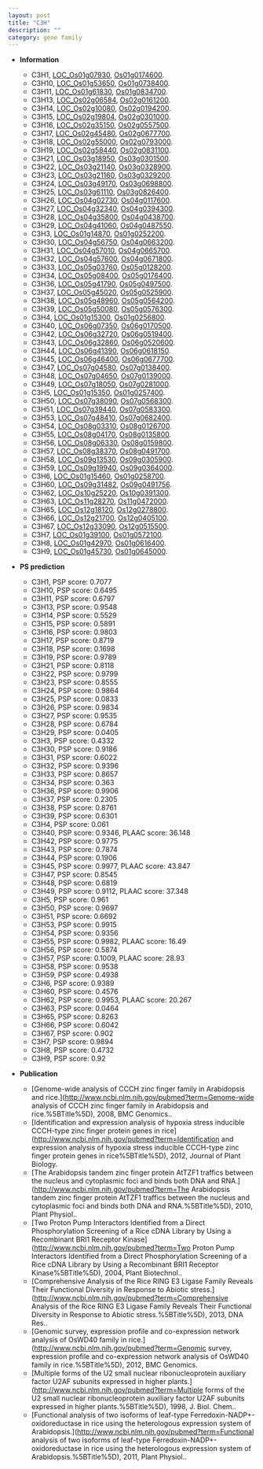 ```yaml
---
layout: post
title: "C3H"
description: ""
category: gene family
---
```


* **Information**  
    + C3H1, [LOC_Os01g07930](http://rice.uga.edu/cgi-bin/ORF_infopage.cgi?orf=LOC_Os01g07930), [Os01g0174600](http://rapdb.dna.affrc.go.jp/viewer/gbrowse_details/irgsp1?name=Os01g0174600).
    + C3H10, [LOC_Os01g53650](http://rice.uga.edu/cgi-bin/ORF_infopage.cgi?orf=LOC_Os01g53650), [Os01g0738400](http://rapdb.dna.affrc.go.jp/viewer/gbrowse_details/irgsp1?name=Os01g0738400).
    + C3H11, [LOC_Os01g61830](http://rice.uga.edu/cgi-bin/ORF_infopage.cgi?orf=LOC_Os01g61830), [Os01g0834700](http://rapdb.dna.affrc.go.jp/viewer/gbrowse_details/irgsp1?name=Os01g0834700).
    + C3H13, [LOC_Os02g06584](http://rice.uga.edu/cgi-bin/ORF_infopage.cgi?orf=LOC_Os02g06584), [Os02g0161200](http://rapdb.dna.affrc.go.jp/viewer/gbrowse_details/irgsp1?name=Os02g0161200).
    + C3H14, [LOC_Os02g10080](http://rice.uga.edu/cgi-bin/ORF_infopage.cgi?orf=LOC_Os02g10080), [Os02g0194200](http://rapdb.dna.affrc.go.jp/viewer/gbrowse_details/irgsp1?name=Os02g0194200).
    + C3H15, [LOC_Os02g19804](http://rice.uga.edu/cgi-bin/ORF_infopage.cgi?orf=LOC_Os02g19804), [Os02g0301000](http://rapdb.dna.affrc.go.jp/viewer/gbrowse_details/irgsp1?name=Os02g0301000).
    + C3H16, [LOC_Os02g35150](http://rice.uga.edu/cgi-bin/ORF_infopage.cgi?orf=LOC_Os02g35150), [Os02g0557500](http://rapdb.dna.affrc.go.jp/viewer/gbrowse_details/irgsp1?name=Os02g0557500).
    + C3H17, [LOC_Os02g45480](http://rice.uga.edu/cgi-bin/ORF_infopage.cgi?orf=LOC_Os02g45480), [Os02g0677700](http://rapdb.dna.affrc.go.jp/viewer/gbrowse_details/irgsp1?name=Os02g0677700).
    + C3H18, [LOC_Os02g55000](http://rice.uga.edu/cgi-bin/ORF_infopage.cgi?orf=LOC_Os02g55000), [Os02g0793000](http://rapdb.dna.affrc.go.jp/viewer/gbrowse_details/irgsp1?name=Os02g0793000).
    + C3H19, [LOC_Os02g58440](http://rice.uga.edu/cgi-bin/ORF_infopage.cgi?orf=LOC_Os02g58440), [Os02g0831100](http://rapdb.dna.affrc.go.jp/viewer/gbrowse_details/irgsp1?name=Os02g0831100).
    + C3H21, [LOC_Os03g18950](http://rice.uga.edu/cgi-bin/ORF_infopage.cgi?orf=LOC_Os03g18950), [Os03g0301500](http://rapdb.dna.affrc.go.jp/viewer/gbrowse_details/irgsp1?name=Os03g0301500).
    + C3H22, [LOC_Os03g21140](http://rice.uga.edu/cgi-bin/ORF_infopage.cgi?orf=LOC_Os03g21140), [Os03g0328900](http://rapdb.dna.affrc.go.jp/viewer/gbrowse_details/irgsp1?name=Os03g0328900).
    + C3H23, [LOC_Os03g21160](http://rice.uga.edu/cgi-bin/ORF_infopage.cgi?orf=LOC_Os03g21160), [Os03g0329200](http://rapdb.dna.affrc.go.jp/viewer/gbrowse_details/irgsp1?name=Os03g0329200).
    + C3H24, [LOC_Os03g49170](http://rice.uga.edu/cgi-bin/ORF_infopage.cgi?orf=LOC_Os03g49170), [Os03g0698800](http://rapdb.dna.affrc.go.jp/viewer/gbrowse_details/irgsp1?name=Os03g0698800).
    + C3H25, [LOC_Os03g61110](http://rice.uga.edu/cgi-bin/ORF_infopage.cgi?orf=LOC_Os03g61110), [Os03g0826400](http://rapdb.dna.affrc.go.jp/viewer/gbrowse_details/irgsp1?name=Os03g0826400).
    + C3H26, [LOC_Os04g02730](http://rice.uga.edu/cgi-bin/ORF_infopage.cgi?orf=LOC_Os04g02730), [Os04g0117600](http://rapdb.dna.affrc.go.jp/viewer/gbrowse_details/irgsp1?name=Os04g0117600).
    + C3H27, [LOC_Os04g32340](http://rice.uga.edu/cgi-bin/ORF_infopage.cgi?orf=LOC_Os04g32340), [Os04g0394300](http://rapdb.dna.affrc.go.jp/viewer/gbrowse_details/irgsp1?name=Os04g0394300).
    + C3H28, [LOC_Os04g35800](http://rice.uga.edu/cgi-bin/ORF_infopage.cgi?orf=LOC_Os04g35800), [Os04g0438700](http://rapdb.dna.affrc.go.jp/viewer/gbrowse_details/irgsp1?name=Os04g0438700).
    + C3H29, [LOC_Os04g41060](http://rice.uga.edu/cgi-bin/ORF_infopage.cgi?orf=LOC_Os04g41060), [Os04g0487550](http://rapdb.dna.affrc.go.jp/viewer/gbrowse_details/irgsp1?name=Os04g0487550).
    + C3H3, [LOC_Os01g14870](http://rice.uga.edu/cgi-bin/ORF_infopage.cgi?orf=LOC_Os01g14870), [Os01g0252200](http://rapdb.dna.affrc.go.jp/viewer/gbrowse_details/irgsp1?name=Os01g0252200).
    + C3H30, [LOC_Os04g56750](http://rice.uga.edu/cgi-bin/ORF_infopage.cgi?orf=LOC_Os04g56750), [Os04g0663200](http://rapdb.dna.affrc.go.jp/viewer/gbrowse_details/irgsp1?name=Os04g0663200).
    + C3H31, [LOC_Os04g57010](http://rice.uga.edu/cgi-bin/ORF_infopage.cgi?orf=LOC_Os04g57010), [Os04g0665700](http://rapdb.dna.affrc.go.jp/viewer/gbrowse_details/irgsp1?name=Os04g0665700).
    + C3H32, [LOC_Os04g57600](http://rice.uga.edu/cgi-bin/ORF_infopage.cgi?orf=LOC_Os04g57600), [Os04g0671800](http://rapdb.dna.affrc.go.jp/viewer/gbrowse_details/irgsp1?name=Os04g0671800).
    + C3H33, [LOC_Os05g03760](http://rice.uga.edu/cgi-bin/ORF_infopage.cgi?orf=LOC_Os05g03760), [Os05g0128200](http://rapdb.dna.affrc.go.jp/viewer/gbrowse_details/irgsp1?name=Os05g0128200).
    + C3H34, [LOC_Os05g08400](http://rice.uga.edu/cgi-bin/ORF_infopage.cgi?orf=LOC_Os05g08400), [Os05g0176400](http://rapdb.dna.affrc.go.jp/viewer/gbrowse_details/irgsp1?name=Os05g0176400).
    + C3H36, [LOC_Os05g41790](http://rice.uga.edu/cgi-bin/ORF_infopage.cgi?orf=LOC_Os05g41790), [Os05g0497500](http://rapdb.dna.affrc.go.jp/viewer/gbrowse_details/irgsp1?name=Os05g0497500).
    + C3H37, [LOC_Os05g45020](http://rice.uga.edu/cgi-bin/ORF_infopage.cgi?orf=LOC_Os05g45020), [Os05g0525900](http://rapdb.dna.affrc.go.jp/viewer/gbrowse_details/irgsp1?name=Os05g0525900).
    + C3H38, [LOC_Os05g48960](http://rice.uga.edu/cgi-bin/ORF_infopage.cgi?orf=LOC_Os05g48960), [Os05g0564200](http://rapdb.dna.affrc.go.jp/viewer/gbrowse_details/irgsp1?name=Os05g0564200).
    + C3H39, [LOC_Os05g50080](http://rice.uga.edu/cgi-bin/ORF_infopage.cgi?orf=LOC_Os05g50080), [Os05g0576300](http://rapdb.dna.affrc.go.jp/viewer/gbrowse_details/irgsp1?name=Os05g0576300).
    + C3H4, [LOC_Os01g15300](http://rice.uga.edu/cgi-bin/ORF_infopage.cgi?orf=LOC_Os01g15300), [Os01g0256800](http://rapdb.dna.affrc.go.jp/viewer/gbrowse_details/irgsp1?name=Os01g0256800).
    + C3H40, [LOC_Os06g07350](http://rice.uga.edu/cgi-bin/ORF_infopage.cgi?orf=LOC_Os06g07350), [Os06g0170500](http://rapdb.dna.affrc.go.jp/viewer/gbrowse_details/irgsp1?name=Os06g0170500).
    + C3H42, [LOC_Os06g32720](http://rice.uga.edu/cgi-bin/ORF_infopage.cgi?orf=LOC_Os06g32720), [Os06g0519400](http://rapdb.dna.affrc.go.jp/viewer/gbrowse_details/irgsp1?name=Os06g0519400).
    + C3H43, [LOC_Os06g32860](http://rice.uga.edu/cgi-bin/ORF_infopage.cgi?orf=LOC_Os06g32860), [Os06g0520600](http://rapdb.dna.affrc.go.jp/viewer/gbrowse_details/irgsp1?name=Os06g0520600).
    + C3H44, [LOC_Os06g41390](http://rice.uga.edu/cgi-bin/ORF_infopage.cgi?orf=LOC_Os06g41390), [Os06g0618150](http://rapdb.dna.affrc.go.jp/viewer/gbrowse_details/irgsp1?name=Os06g0618150).
    + C3H45, [LOC_Os06g46400](http://rice.uga.edu/cgi-bin/ORF_infopage.cgi?orf=LOC_Os06g46400), [Os06g0677700](http://rapdb.dna.affrc.go.jp/viewer/gbrowse_details/irgsp1?name=Os06g0677700).
    + C3H47, [LOC_Os07g04580](http://rice.uga.edu/cgi-bin/ORF_infopage.cgi?orf=LOC_Os07g04580), [Os07g0138400](http://rapdb.dna.affrc.go.jp/viewer/gbrowse_details/irgsp1?name=Os07g0138400).
    + C3H48, [LOC_Os07g04650](http://rice.uga.edu/cgi-bin/ORF_infopage.cgi?orf=LOC_Os07g04650), [Os07g0139000](http://rapdb.dna.affrc.go.jp/viewer/gbrowse_details/irgsp1?name=Os07g0139000).
    + C3H49, [LOC_Os07g18050](http://rice.uga.edu/cgi-bin/ORF_infopage.cgi?orf=LOC_Os07g18050), [Os07g0281000](http://rapdb.dna.affrc.go.jp/viewer/gbrowse_details/irgsp1?name=Os07g0281000).
    + C3H5, [LOC_Os01g15350](http://rice.uga.edu/cgi-bin/ORF_infopage.cgi?orf=LOC_Os01g15350), [Os01g0257400](http://rapdb.dna.affrc.go.jp/viewer/gbrowse_details/irgsp1?name=Os01g0257400).
    + C3H50, [LOC_Os07g38090](http://rice.uga.edu/cgi-bin/ORF_infopage.cgi?orf=LOC_Os07g38090), [Os07g0568300](http://rapdb.dna.affrc.go.jp/viewer/gbrowse_details/irgsp1?name=Os07g0568300).
    + C3H51, [LOC_Os07g39440](http://rice.uga.edu/cgi-bin/ORF_infopage.cgi?orf=LOC_Os07g39440), [Os07g0583300](http://rapdb.dna.affrc.go.jp/viewer/gbrowse_details/irgsp1?name=Os07g0583300).
    + C3H53, [LOC_Os07g48410](http://rice.uga.edu/cgi-bin/ORF_infopage.cgi?orf=LOC_Os07g48410), [Os07g0682400](http://rapdb.dna.affrc.go.jp/viewer/gbrowse_details/irgsp1?name=Os07g0682400).
    + C3H54, [LOC_Os08g03310](http://rice.uga.edu/cgi-bin/ORF_infopage.cgi?orf=LOC_Os08g03310), [Os08g0126700](http://rapdb.dna.affrc.go.jp/viewer/gbrowse_details/irgsp1?name=Os08g0126700).
    + C3H55, [LOC_Os08g04170](http://rice.uga.edu/cgi-bin/ORF_infopage.cgi?orf=LOC_Os08g04170), [Os08g0135800](http://rapdb.dna.affrc.go.jp/viewer/gbrowse_details/irgsp1?name=Os08g0135800).
    + C3H56, [LOC_Os08g06330](http://rice.uga.edu/cgi-bin/ORF_infopage.cgi?orf=LOC_Os08g06330), [Os08g0159800](http://rapdb.dna.affrc.go.jp/viewer/gbrowse_details/irgsp1?name=Os08g0159800).
    + C3H57, [LOC_Os08g38370](http://rice.uga.edu/cgi-bin/ORF_infopage.cgi?orf=LOC_Os08g38370), [Os08g0491700](http://rapdb.dna.affrc.go.jp/viewer/gbrowse_details/irgsp1?name=Os08g0491700).
    + C3H58, [LOC_Os09g13530](http://rice.uga.edu/cgi-bin/ORF_infopage.cgi?orf=LOC_Os09g13530), [Os09g0305900](http://rapdb.dna.affrc.go.jp/viewer/gbrowse_details/irgsp1?name=Os09g0305900).
    + C3H59, [LOC_Os09g19940](http://rice.uga.edu/cgi-bin/ORF_infopage.cgi?orf=LOC_Os09g19940), [Os09g0364000](http://rapdb.dna.affrc.go.jp/viewer/gbrowse_details/irgsp1?name=Os09g0364000).
    + C3H6, [LOC_Os01g15460](http://rice.uga.edu/cgi-bin/ORF_infopage.cgi?orf=LOC_Os01g15460), [Os01g0258700](http://rapdb.dna.affrc.go.jp/viewer/gbrowse_details/irgsp1?name=Os01g0258700).
    + C3H60, [LOC_Os09g31482](http://rice.uga.edu/cgi-bin/ORF_infopage.cgi?orf=LOC_Os09g31482), [Os09g0491756](http://rapdb.dna.affrc.go.jp/viewer/gbrowse_details/irgsp1?name=Os09g0491756).
    + C3H62, [LOC_Os10g25220](http://rice.uga.edu/cgi-bin/ORF_infopage.cgi?orf=LOC_Os10g25220), [Os10g0391300](http://rapdb.dna.affrc.go.jp/viewer/gbrowse_details/irgsp1?name=Os10g0391300).
    + C3H63, [LOC_Os11g28270](http://rice.uga.edu/cgi-bin/ORF_infopage.cgi?orf=LOC_Os11g28270), [Os11g0472000](http://rapdb.dna.affrc.go.jp/viewer/gbrowse_details/irgsp1?name=Os11g0472000).
    + C3H65, [LOC_Os12g18120](http://rice.uga.edu/cgi-bin/ORF_infopage.cgi?orf=LOC_Os12g18120), [Os12g0278800](http://rapdb.dna.affrc.go.jp/viewer/gbrowse_details/irgsp1?name=Os12g0278800).
    + C3H66, [LOC_Os12g21700](http://rice.uga.edu/cgi-bin/ORF_infopage.cgi?orf=LOC_Os12g21700), [Os12g0405100](http://rapdb.dna.affrc.go.jp/viewer/gbrowse_details/irgsp1?name=Os12g0405100).
    + C3H67, [LOC_Os12g33090](http://rice.uga.edu/cgi-bin/ORF_infopage.cgi?orf=LOC_Os12g33090), [Os12g0515500](http://rapdb.dna.affrc.go.jp/viewer/gbrowse_details/irgsp1?name=Os12g0515500).
    + C3H7, [LOC_Os01g39100](http://rice.uga.edu/cgi-bin/ORF_infopage.cgi?orf=LOC_Os01g39100), [Os01g0572100](http://rapdb.dna.affrc.go.jp/viewer/gbrowse_details/irgsp1?name=Os01g0572100).
    + C3H8, [LOC_Os01g42970](http://rice.uga.edu/cgi-bin/ORF_infopage.cgi?orf=LOC_Os01g42970), [Os01g0616400](http://rapdb.dna.affrc.go.jp/viewer/gbrowse_details/irgsp1?name=Os01g0616400).
    + C3H9, [LOC_Os01g45730](http://rice.uga.edu/cgi-bin/ORF_infopage.cgi?orf=LOC_Os01g45730), [Os01g0645000](http://rapdb.dna.affrc.go.jp/viewer/gbrowse_details/irgsp1?name=Os01g0645000).

* **PS prediction**
    + C3H1, PSP score: 0.7077
    + C3H10, PSP score: 0.6495
    + C3H11, PSP score: 0.6797
    + C3H13, PSP score: 0.9548
    + C3H14, PSP score: 0.5529
    + C3H15, PSP score: 0.5891
    + C3H16, PSP score: 0.9803
    + C3H17, PSP score: 0.8719
    + C3H18, PSP score: 0.1698
    + C3H19, PSP score: 0.9789
    + C3H21, PSP score: 0.8118
    + C3H22, PSP score: 0.9799
    + C3H23, PSP score: 0.8555
    + C3H24, PSP score: 0.9864
    + C3H25, PSP score: 0.0833
    + C3H26, PSP score: 0.9834
    + C3H27, PSP score: 0.9535
    + C3H28, PSP score: 0.6784
    + C3H29, PSP score: 0.0405
    + C3H3, PSP score: 0.4332
    + C3H30, PSP score: 0.9186
    + C3H31, PSP score: 0.6022
    + C3H32, PSP score: 0.9396
    + C3H33, PSP score: 0.8657
    + C3H34, PSP score: 0.363
    + C3H36, PSP score: 0.9906
    + C3H37, PSP score: 0.2305
    + C3H38, PSP score: 0.8761
    + C3H39, PSP score: 0.6301
    + C3H4, PSP score: 0.061
    + C3H40, PSP score: 0.9346, PLAAC score: 36.148
    + C3H42, PSP score: 0.9775
    + C3H43, PSP score: 0.7874
    + C3H44, PSP score: 0.1906
    + C3H45, PSP score: 0.9977, PLAAC score: 43.847
    + C3H47, PSP score: 0.8545
    + C3H48, PSP score: 0.6819
    + C3H49, PSP score: 0.9112, PLAAC score: 37.348
    + C3H5, PSP score: 0.961
    + C3H50, PSP score: 0.9697
    + C3H51, PSP score: 0.6692
    + C3H53, PSP score: 0.9915
    + C3H54, PSP score: 0.9356
    + C3H55, PSP score: 0.9982, PLAAC score: 16.49
    + C3H56, PSP score: 0.5874
    + C3H57, PSP score: 0.1009, PLAAC score: 28.93
    + C3H58, PSP score: 0.9538
    + C3H59, PSP score: 0.4938
    + C3H6, PSP score: 0.9389
    + C3H60, PSP score: 0.4576
    + C3H62, PSP score: 0.9953, PLAAC score: 20.267
    + C3H63, PSP score: 0.0464
    + C3H65, PSP score: 0.8263
    + C3H66, PSP score: 0.6042
    + C3H67, PSP score: 0.902
    + C3H7, PSP score: 0.9894
    + C3H8, PSP score: 0.4732
    + C3H9, PSP score: 0.92

* **Publication**  
    + [Genome-wide analysis of CCCH zinc finger family in Arabidopsis and rice.](http://www.ncbi.nlm.nih.gov/pubmed?term=Genome-wide analysis of CCCH zinc finger family in Arabidopsis and rice.%5BTitle%5D), 2008, BMC Genomics..
    + [Identification and expression analysis of hypoxia stress inducible CCCH-type zinc finger protein genes in rice](http://www.ncbi.nlm.nih.gov/pubmed?term=Identification and expression analysis of hypoxia stress inducible CCCH-type zinc finger protein genes in rice%5BTitle%5D), 2012, Journal of Plant Biology.
    + [The Arabidopsis tandem zinc finger protein AtTZF1 traffics between the nucleus and cytoplasmic foci and binds both DNA and RNA.](http://www.ncbi.nlm.nih.gov/pubmed?term=The Arabidopsis tandem zinc finger protein AtTZF1 traffics between the nucleus and cytoplasmic foci and binds both DNA and RNA.%5BTitle%5D), 2010, Plant Physiol..
    + [Two Proton Pump Interactors Identified from a Direct Phosphorylation Screening of a Rice cDNA Library by Using a Recombinant BRI1 Receptor Kinase](http://www.ncbi.nlm.nih.gov/pubmed?term=Two Proton Pump Interactors Identified from a Direct Phosphorylation Screening of a Rice cDNA Library by Using a Recombinant BRI1 Receptor Kinase%5BTitle%5D), 2004, Plant Biotechnol..
    + [Comprehensive Analysis of the Rice RING E3 Ligase Family Reveals Their Functional Diversity in Response to Abiotic stress.](http://www.ncbi.nlm.nih.gov/pubmed?term=Comprehensive Analysis of the Rice RING E3 Ligase Family Reveals Their Functional Diversity in Response to Abiotic stress.%5BTitle%5D), 2013, DNA Res..
    + [Genomic survey, expression profile and co-expression network analysis of OsWD40 family in rice.](http://www.ncbi.nlm.nih.gov/pubmed?term=Genomic survey, expression profile and co-expression network analysis of OsWD40 family in rice.%5BTitle%5D), 2012, BMC Genomics.
    + [Multiple forms of the U2 small nuclear ribonucleoprotein auxiliary factor U2AF subunits expressed in higher plants.](http://www.ncbi.nlm.nih.gov/pubmed?term=Multiple forms of the U2 small nuclear ribonucleoprotein auxiliary factor U2AF subunits expressed in higher plants.%5BTitle%5D), 1998, J. Biol. Chem..
    + [Functional analysis of two isoforms of leaf-type Ferredoxin-NADP+-oxidoreductase in rice using the heterologous expression system of Arabidopsis.](http://www.ncbi.nlm.nih.gov/pubmed?term=Functional analysis of two isoforms of leaf-type Ferredoxin-NADP+-oxidoreductase in rice using the heterologous expression system of Arabidopsis.%5BTitle%5D), 2011, Plant Physiol..


